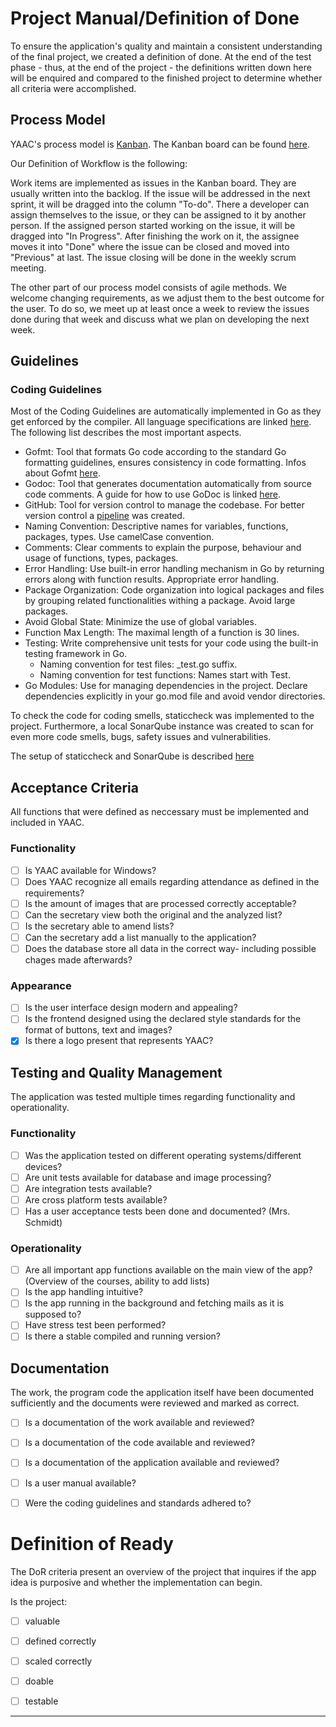 # Project Manual/Definition of Done

To ensure the application's quality and maintain a consistent understanding of the final project, we created a definition of done. At the end of the test phase - thus, at the end of the project - the definitions written down here will be enquired and compared to the finished project to determine whether all criteria were accomplished.


## Process Model

YAAC's process model is [Kanban](https://kanbanguides.org/english/). The Kanban board can be found [here](https://github.com/orgs/DHBW-SE-2023/projects/1). 

Our Definition of Workflow is the following:

Work items are implemented as issues in the Kanban board. They are usually written into the backlog. If the issue will be addressed in the next sprint, it will be dragged into the column "To-do". There a developer can assign themselves to the issue, or they can be assigned to it by another person. If the assigned person started working on the issue, it will be dragged into "In Progress". After finishing the work on it, the assignee moves it into "Done" where the issue can be closed and moved into "Previous" at last. The issue closing will be done in the weekly scrum meeting.

The other part of our process model consists of agile methods. We welcome changing requirements, as we adjust them to the best outcome for the user. To do so, we meet up at least once a week to review the issues done during that week and discuss what we plan on developing the next week.


## Guidelines

### Coding Guidelines

Most of the Coding Guidelines are automatically implemented in Go as they get enforced by the compiler. All language specifications are linked [here](https://go.dev/ref/spec). The following list describes the most important aspects.


- Gofmt: Tool that formats Go code according to the standard Go formatting guidelines, ensures consistency in code formatting. Infos about Gofmt [here](https://pkg.go.dev/cmd/gofmt).
- Godoc: Tool that generates documentation automatically from source code comments. A guide for how to use GoDoc is linked [here](/Pages/GoDoc.md).
- GitHub: Tool for version control to manage the codebase. For better version control a [pipeline](/Pages/Pipeline.md) was created.
- Naming Convention: Descriptive names for variables, functions, packages, types. Use camelCase convention.
- Comments: Clear comments to explain the purpose, behaviour and usage of functions, types, packages.
- Error Handling: Use built-in error handling mechanism in Go by returning errors along with function results. Appropriate error handling.
- Package Organization: Code organization into logical packages and files by grouping related functionalities withing a package. Avoid large packages.
- Avoid Global State: Minimize the use of global variables.
- Function Max Length: The maximal length of a function is 30 lines.
- Testing: Write comprehensive unit tests for your code using the built-in testing framework in Go. 
    - Naming convention for test files: _test.go suffix.
    - Naming convention for test functions: Names start with Test.
- Go Modules: Use for managing dependencies in the project. Declare dependencies explicitly in your go.mod file and avoid vendor directories.

To check the code for coding smells, staticcheck was implemented to the project.
Furthermore, a local SonarQube instance was created to scan for even more code smells, bugs, safety issues and vulnerabilities.

The setup of staticcheck and SonarQube is described [here]()



## Acceptance Criteria

All functions that were defined as neccessary must be implemented and included in YAAC.

### Functionality

- [ ] Is YAAC available for Windows?
- [ ] Does YAAC recognize all emails regarding attendance as defined in the requirements?
- [ ] Is the amount of images that are processed correctly acceptable?
- [ ] Can the secretary view both the original and the analyzed list?
- [ ] Is the secretary able to amend lists?
- [ ] Can the secretary add a list manually to the application?
- [ ] Does the database store all data in the correct way- including possible chages made afterwards?

### Appearance

- [ ] Is the user interface design modern and appealing?
- [ ] Is the frontend designed using the declared style standards for the format of buttons, text and images?
- [x] Is there a logo present that represents YAAC?

## Testing and Quality Management

The application was tested multiple times regarding functionality and operationality.

### Functionality

- [ ] Was the application tested on different operating systems/different devices?
- [ ] Are unit tests available for database and image processing?
- [ ] Are integration tests available?
- [ ] Are cross platform tests available?
- [ ] Has a user acceptance tests been done and documented? (Mrs. Schmidt)

### Operationality

- [ ] Are all important app functions available on the main view of the app? (Overview of the courses, ability to add lists)
- [ ] Is the app handling intuitive?
- [ ] Is the app running in the background and fetching mails as it is supposed to?
- [ ] Have stress test been performed?
- [ ] Is there a stable compiled and running version?

## Documentation

The work, the program code the application itself have been documented sufficiently and the documents were reviewed and marked as correct.

- [ ] Is a documentation of the work available and reviewed?
- [ ] Is a documentation of the code available and reviewed?
- [ ] Is a documentation of the application available and reviewed?
- [ ] Is a user manual available?
- [ ] Were the coding guidelines and standards adhered to?


# Definition of Ready

The DoR criteria present an overview of the project that inquires if the app idea is purposive and whether the implementation can begin.

Is the project:

- [ ] valuable
- [ ] defined correctly
- [ ] scaled correctly
- [ ] doable
- [ ] testable



---





<!--
Steps of Process:

- Email integration
- Image Processing
- User interface
- Database

## Email Integration

A user sends an email to the secretary's office. As the project runs in the background, YAAC detects the new mail as an attendance list by checking the subject of the mail which contains specific phrases like "Anwesenheitsliste", "Anwesenheit", "Liste". If one of these phrases has been found, YAAC checks if the mail has an image as attachment. The image in the attachment will be extracted and send to the image processing module.

## Image Processing

This module accepts the image from mail integration and analyzes its contents. The image must contain a table with two columns. The column on the left entails the students names in alphabetical order. The column on the right is the place where the signatures should be located.   

## User Interface

T

## Database





Prozessmodelle: Ein Prozessmodell beschreibt, wie die Ergebnisse einer Dienstleistung zustande kommen.
• Festlegung der Prozessschritte
• Definition von Schnittstellen

[S. 15](https://hdms.bsz-bw.de/frontdoor/deliver/index/docId/275/file/Diplomarbeit.PDF)

-->
<!--
## Quality Management

- Accuracy: Ensuring that the system accurately identifies and extracts signatures from images of attendance sheets. This involves implementing robust image processing algorithms and machine learning models to minimize errors and false positives/negatives.
- Reliability: Consistently providing reliable results in determining attendance. YAAC should be able to handle various types of attendance sheets and signatures with a high level of reliability, regardless of factors such as image quality or handwriting variability.
- Efficiency: Optimizing the system's performance to process attendance sheets quickly and efficiently. This includes minimizing processing time and resource usage while maintaining accuracy and reliability.
- Usability: Designing an intuitive and user-friendly interface for users to interact with the system. The interface should make it easy for users to upload attendance images, view results and modify them if necessary.
- Security: The data stored in the database should be protected by security measures.
- Compliance: YAAC has to comply with GDPR.
- Documentation: Documenting the entire project entirely and understandably. This includes the project management documentation, the user documentation and the [developmental documentation](https://github.com/DHBW-SE-2023/YAAC/tree/master/docs) using [GoDoc](/3rdTry/GoDoc.md).


## Configuration Management

Configuration management for YAAC involves the systematic management of the software's configuration items, including its codebase, dependencies, settings, and documentation. The primary goals of configuration management are to:

- Version Control and Documentation Management: [YAAC](https://github.com/DHBW-SE-2023) is managed as an organization on github. Both the documentation and the project itself are tracked there.
<font color = red>
- Build Management: The build should be done as easy as possible. Therefore, the deployable product should have as few external dependencies as possible.
</font>
- Change Management: A process for requesting, reviewing, approving, and implementing changes to the software should be established. The final github pipeline is described [here](/3rdTry/Pipeline.md).
- Release Management: Coordinate the planning, scheduling, and deployment of software releases. This involves ensuring that releases are properly tested, documented, and packaged for distribution to users.
-->

